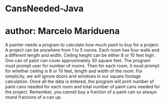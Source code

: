 # CansNeeded-Java
# author: Marcelo Mariduena

A painter needs a program to calculate how much paint to buy for a project.   A project can be anywhere from 1 to 5 rooms.  Each room has four walls and a different length and width.   Ceiling height can be either 8 or 10 feet high.  One can of paint can cover approximately 30 square feet.  The program must prompt user for number of rooms.  Then for each room, it must prompt for whether ceiling is 8 or 10 feet, length and width of the room.  For simplicity, we will ignore doors and windows in our square footage calculation.
Once all the data is entered, the program will print number of paint cans needed for each room and total number of paint cans needed for the project.  Remember, you cannot buy a fraction of a paint can so always round fractions of a can up.
